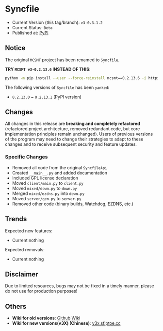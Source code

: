 # Syncfile

- Current Version (this tag/branch): `v3-0.3.1.2`
- Current Status: `Beta`
- Published at: [PyPI](https://pypi.org/project/syncfile/)

## Notice

The original `MCSMT` project has been renamed to `Syncfile`.

**TRY `MCSMT v3-0.2.13.6` INSTEAD OF THIS**:
```sh
python -m pip install --user --force-reinstall mcsmt==0.2.13.6 -i https://mirrors.tuna.tsinghua.edu.cn/pypi/simple
```

The following versions of `Syncfile` has been `yanked`:
- `0.2.13.0` ~ `0.2.13.1` (PyPI version)

## Changes
All changes in this release are **breaking and completely refactored** (refactored project architecture, removed redundant code, but core implementation principles remain unchanged).
Users of previous versions of the program may need to change their strategies to adapt to these changes and to receive subsequent security and feature updates.

### Specific Changes
- Removed all code from the original `SyncfileApi`
- Created `__main__.py` and added documentation
- Included GPL license declaration
- Moved `client/main.py` to `client.py`
- Moved `mixed/down.py` to `down.py`
- Merged `mixed/ezdns.py` into `down.py`
- Moved `server/gen.py` to `server.py`
- Removed other code (binary builds, Watchdog, EZDNS, etc.)

## Trends
Expected new features:
- Current nothing

Expected removals:
- Current nothing

## Disclaimer
Due to limited resources, bugs may not be fixed in a timely manner, please do not use for production purposes!

## Others
- **Wiki for old versions**: [Github Wiki](https://github.com/ECSDevs/Syncfile/wiki/)
- **Wiki for new versions(v3X) (Chinese)**: [v3x.sf.ptoe.cc](https://v3x.sf.ptoe.cc/)
